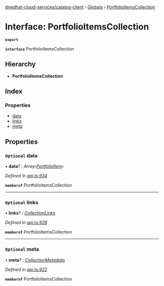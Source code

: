 [@redhat-cloud-services/catalog-client](../README.md) › [Globals](../globals.md) › [PortfolioItemsCollection](portfolioitemscollection.md)

# Interface: PortfolioItemsCollection

**`export`** 

**`interface`** PortfolioItemsCollection

## Hierarchy

* **PortfolioItemsCollection**

## Index

### Properties

* [data](portfolioitemscollection.md#optional-data)
* [links](portfolioitemscollection.md#optional-links)
* [meta](portfolioitemscollection.md#optional-meta)

## Properties

### `Optional` data

• **data**? : *Array‹[PortfolioItem](portfolioitem.md)›*

*Defined in [api.ts:934](https://github.com/RedHatInsights/javascript-clients.gi/blob/master/packages/catalog/api.ts#L934)*

**`memberof`** PortfolioItemsCollection

___

### `Optional` links

• **links**? : *[CollectionLinks](collectionlinks.md)*

*Defined in [api.ts:928](https://github.com/RedHatInsights/javascript-clients.gi/blob/master/packages/catalog/api.ts#L928)*

**`memberof`** PortfolioItemsCollection

___

### `Optional` meta

• **meta**? : *[CollectionMetadata](collectionmetadata.md)*

*Defined in [api.ts:922](https://github.com/RedHatInsights/javascript-clients.gi/blob/master/packages/catalog/api.ts#L922)*

**`memberof`** PortfolioItemsCollection
